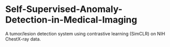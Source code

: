 # Self-Supervised-Anomaly-Detection-in-Medical-Imaging
 A tumor/lesion detection system using contrastive learning (SimCLR) on NIH ChestX-ray data.
